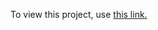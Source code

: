 To view this project, use [this link.](https://htmlpreview.github.io/?https://github.com/UnbannableGT/FCC_ReactiveWebProjects/blob/main/FinishedProjects/TuringTribute/turingTribute.html)